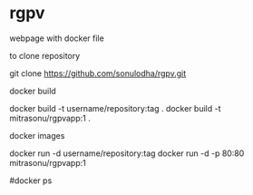 # rgpv
webpage with docker file


to clone repository

git clone https://github.com/sonulodha/rgpv.git


docker build

docker build -t username/repository:tag   .
docker build -t mitrasonu/rgpvapp:1 .


docker images

docker run -d username/repository:tag
docker run -d -p 80:80 mitrasonu/rgpvapp:1

#docker ps
